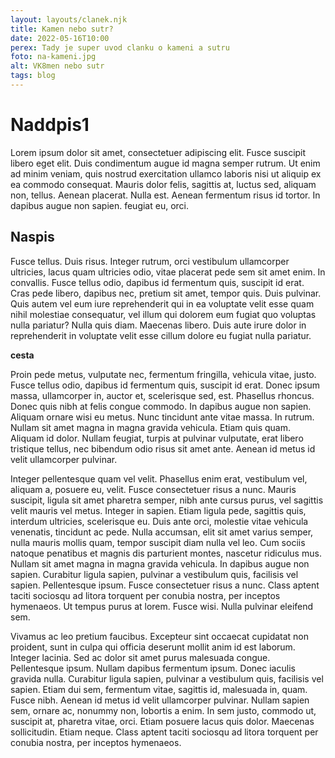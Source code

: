 ```yaml
---
layout: layouts/clanek.njk
title: Kamen nebo sutr?
date: 2022-05-16T10:00
perex: Tady je super uvod clanku o kameni a sutru
foto: na-kameni.jpg
alt: VK8men nebo sutr
tags: blog
---
```


# Naddpis1

Lorem ipsum dolor sit amet, consectetuer adipiscing elit. Fusce suscipit libero eget elit. Duis condimentum augue id magna semper rutrum. Ut enim ad minim veniam, quis nostrud exercitation ullamco laboris nisi ut aliquip ex ea commodo consequat. Mauris dolor felis, sagittis at, luctus sed, aliquam non, tellus. Aenean placerat. Nulla est. Aenean fermentum risus id tortor. In dapibus augue non sapien.
feugiat eu, orci.

## Naspis

Fusce tellus. Duis risus. Integer rutrum, orci vestibulum ullamcorper ultricies, lacus quam ultricies odio, vitae placerat pede sem sit amet enim. In convallis. Fusce tellus odio, dapibus id fermentum quis, suscipit id erat. Cras pede libero, dapibus nec, pretium sit amet, tempor quis. Duis pulvinar. Quis autem vel eum iure reprehenderit qui in ea voluptate velit esse quam nihil molestiae consequatur, vel illum qui dolorem eum fugiat quo voluptas nulla pariatur? Nulla quis diam. Maecenas libero. Duis aute irure dolor in reprehenderit in voluptate velit esse cillum dolore eu fugiat nulla pariatur.

**cesta**

Proin pede metus, vulputate nec, fermentum fringilla, vehicula vitae, justo. Fusce tellus odio, dapibus id fermentum quis, suscipit id erat. Donec ipsum massa, ullamcorper in, auctor et, scelerisque sed, est. Phasellus rhoncus. Donec quis nibh at felis congue commodo. In dapibus augue non sapien. Aliquam ornare wisi eu metus. Nunc tincidunt ante vitae massa. In rutrum. Nullam sit amet magna in magna gravida vehicula. Etiam quis quam. Aliquam id dolor. Nullam feugiat, turpis at pulvinar vulputate, erat libero tristique tellus, nec bibendum odio risus sit amet ante. Aenean id metus id velit ullamcorper pulvinar.

Integer pellentesque quam vel velit. Phasellus enim erat, vestibulum vel, aliquam a, posuere eu, velit. Fusce consectetuer risus a nunc. Mauris suscipit, ligula sit amet pharetra semper, nibh ante cursus purus, vel sagittis velit mauris vel metus. Integer in sapien. Etiam ligula pede, sagittis quis, interdum ultricies, scelerisque eu. Duis ante orci, molestie vitae vehicula venenatis, tincidunt ac pede. Nulla accumsan, elit sit amet varius semper, nulla mauris mollis quam, tempor suscipit diam nulla vel leo. Cum sociis natoque penatibus et magnis dis parturient montes, nascetur ridiculus mus. Nullam sit amet magna in magna gravida vehicula. In dapibus augue non sapien. Curabitur ligula sapien, pulvinar a vestibulum quis, facilisis vel sapien. Pellentesque ipsum. Fusce consectetuer risus a nunc. Class aptent taciti sociosqu ad litora torquent per conubia nostra, per inceptos hymenaeos. Ut tempus purus at lorem. Fusce wisi. Nulla pulvinar eleifend sem.

Vivamus ac leo pretium faucibus. Excepteur sint occaecat cupidatat non proident, sunt in culpa qui officia deserunt mollit anim id est laborum. Integer lacinia. Sed ac dolor sit amet purus malesuada congue. Pellentesque ipsum. Nullam dapibus fermentum ipsum. Donec iaculis gravida nulla. Curabitur ligula sapien, pulvinar a vestibulum quis, facilisis vel sapien. Etiam dui sem, fermentum vitae, sagittis id, malesuada in, quam. Fusce nibh. Aenean id metus id velit ullamcorper pulvinar. Nullam sapien sem, ornare ac, nonummy non, lobortis a enim. In sem justo, commodo ut, suscipit at, pharetra vitae, orci. Etiam posuere lacus quis dolor. Maecenas sollicitudin. Etiam neque. Class aptent taciti sociosqu ad litora torquent per conubia nostra, per inceptos hymenaeos.
